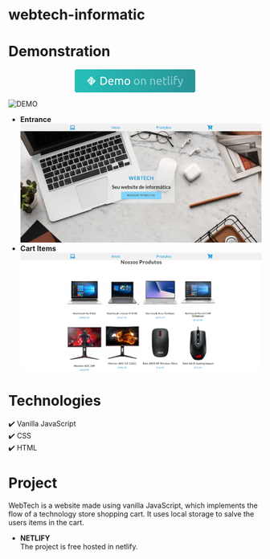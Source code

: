 # webtech-informatic
 
# Demonstration

<p align="center">
  <a href="https://webtech-informatic.netlify.app">
<img align="center" src="/github/demoOnNetlify.png">
</a>
</p>

![DEMO](/github/webtechDemo.gif)

* **Entrance**\
![SHOPP](/github/webtechPic1.png)
* **Cart Items**\
![ITEMS CART](/github/webtechPic2.png)  
  
# Technologies
:heavy_check_mark: Vanilla JavaScript\
:heavy_check_mark: CSS\
:heavy_check_mark: HTML

# Project
WebTech is a website made using vanilla JavaScript, which implements the flow of a technology store shopping cart.
It uses local storage to salve the users items in the cart.
* **NETLIFY**\
The project is free hosted in netlify.
